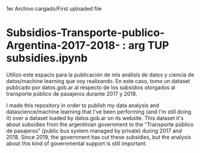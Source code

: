 1er Archivo cargado/First uploaded file
# Subsidios-Transporte-publico-Argentina-2017-2018- : arg TUP subsidies.ipynb
Utilizo este espacio para la publicación de mis análisis de datos y ciencia de datos/machine learning que voy realizando. En este caso, tomo un dataset publicado por datos.gob.ar al respecto de los subsidios otorgados al transporte público de pasajeros durante 2017 y 2018.

I made this repository in order to publish my data analysis and datascience/machine learning that I've been performing (and I'm still doing it) over a dataset loaded by datos.gob.ar on its website. This dataset it's about subsidies from the argentinian government to the "Transporte público de pasajeros" (public bus system managed by private) during 2017 and 2018.
Since 2019, the government has cut these subsidies, but the analysis about this kind of governmental support is still important.
